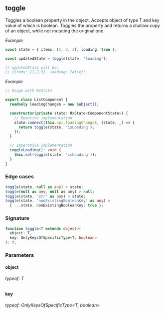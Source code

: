 ## toggle

Toggles a boolean property in the object.
Accepts object of type T and key value of which is boolean.
Toggles the property and returns a shallow copy of an object, while not mutating the original one.

_Example_

```typescript
const state = { items: [1, 2, 3], loading: true };

const updatedState = toggle(state, 'loading');

// updatedState will be:
// {items: [1,2,3], loading: false};
```

_Example_

```typescript
// Usage with RxState

export class ListComponent {
  readonly loadingChange$ = new Subject();

  constructor(private state: RxState<ComponentState>) {
    // Reactive implementation
    state.connect(this.api.loadingChange$, (state, _) => {
      return toggle(state, 'isLoading');
    });
  }

  // Imperative implementation
  toggleLoading(): void {
    this.set(toggle(state, 'isLoading'));
  }
}
```

### Edge cases

```typescript
toggle(state, null as any) > state;
toggle(null as any, null as any) > null;
toggle(state, 'str' as any) > state;
toggle(state, 'nonExistingBooleanKey' as any) >
  { ...state, nonExistingBooleanKey: true };
```

### Signature

```typescript
function toggle<T extends object>(
  object: T,
  key: OnlyKeysOfSpecificType<T, boolean>
): T;
```

### Parameters

#### object

###### typeof: T

#### key

###### typeof: OnlyKeysOfSpecificType&#60;T, boolean&#62;

